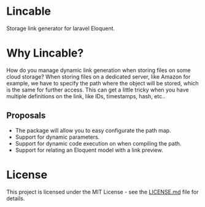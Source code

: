 # Lincable

Storage link generator for laravel Eloquent.

# Why Lincable?

How do you manage dynamic link generation when storing files on some cloud storage? When storing files on a dedicated server, like Amazon for example, we have to specify the path where the object will be stored, which is the same for further access. This can get a little tricky when you have multiple definitions on the link, like IDs, timestamps, hash, etc..

## Proposals

* The package will allow you to easy configurate the path map.
* Support for dynamic parameters.
* Support for dynamic code execution on when compiling the path.
* Support for relating an Eloquent model with a link preview.

# License

This project is licensed under the MIT License - see the [LICENSE.md](LICENSE.md) file for details.
